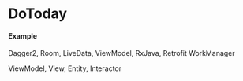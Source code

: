 # DoToday

#### Example

Dagger2, Room, LiveData, ViewModel, RxJava, Retrofit
WorkManager

ViewModel, View, Entity, Interactor
